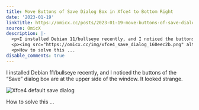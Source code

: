 ```yaml
---
title: Move Buttons of Save Dialog Box in Xfce4 to Bottom Right
date: '2023-01-19'
linkTitle: https://omicx.cc/posts/2023-01-19-move-buttons-of-save-dialog-box-in-xfce4-to-bottom-right/
source: OmicX
description: |-
  <p>I installed Debian 11/bullseye recently, and I noticed the buttons of the &ldquo;Save&rdquo; dialog box are at the upper side of the window. It looked strange.</p>
  <p><img src="https://omicx.cc/img/xfce4_save_dialog_160eec2b.png" alt="Xfce4 default save dialog"></p>
  <p>How to solve this ...
disable_comments: true
---
```

<p>I installed Debian 11/bullseye recently, and I noticed the buttons of the &ldquo;Save&rdquo; dialog box are at the upper side of the window. It looked strange.</p>
<p><img src="https://omicx.cc/img/xfce4_save_dialog_160eec2b.png" alt="Xfce4 default save dialog"></p>
<p>How to solve this ...